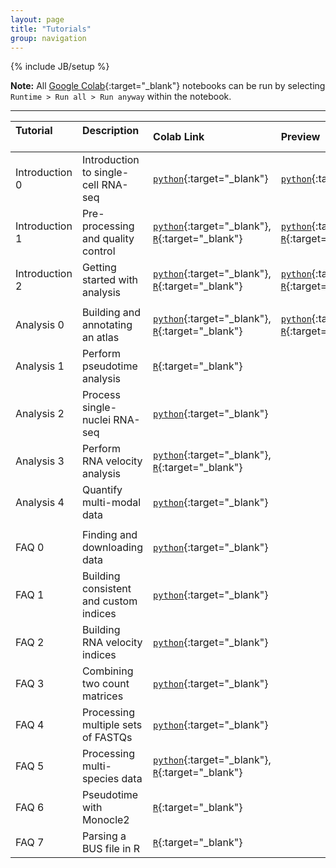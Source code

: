 ```yaml
---
layout: page
title: "Tutorials"
group: navigation
---
```


{% include JB/setup %}

**Note:** All [Google Colab](https://colab.research.google.com/notebooks/basic_features_overview.ipynb){:target="_blank"} notebooks can be run by selecting `Runtime > Run all > Run anyway` within the notebook.

---

| Tutorial &nbsp; &nbsp; &nbsp; &nbsp; &nbsp; &nbsp; &nbsp; &nbsp; &nbsp; &nbsp; | Description &nbsp; &nbsp; &nbsp; &nbsp; &nbsp; &nbsp; &nbsp; &nbsp; &nbsp; &nbsp;  | Colab Link &nbsp; &nbsp; &nbsp; &nbsp; &nbsp; &nbsp; &nbsp; &nbsp; &nbsp; &nbsp; | Preview &nbsp; &nbsp; &nbsp; &nbsp; &nbsp; &nbsp; &nbsp; &nbsp; &nbsp; &nbsp; | Time (min) |
|:------|:------------|:---------|:----------|:----------|
| Introduction 0 | Introduction to single-cell RNA-seq      | [`python`](https://colab.research.google.com/github/pachterlab/kallistobustools/blob/master/notebooks/Introduction_single_cell_RNA_seq.ipynb){:target="_blank"}                                                                                                                           | [`python`](https://github.com/pachterlab/kallistobustools/blob/master/notebooks/Introduction_single_cell_RNA_seq.ipynb){:target="_blank"}                                                                                                                                     | 0.58 |
| Introduction 1 | Pre-processing and quality control       | [`python`](https://colab.research.google.com/github/pachterlab/kallistobustools/blob/master/notebooks/kb_intro_1_python.ipynb){:target="_blank"}, [`R`](https://colab.research.google.com/github/pachterlab/kallistobustools/blob/master/notebooks/kb_intro_1_R.ipynb){:target="_blank"}         | [`python`](https://github.com/pachterlab/kallistobustools/blob/master/notebooks/kb_intro_1_python.ipynb){:target="_blank"}, [`R`](https://github.com/pachterlab/kallistobustools/blob/master/notebooks/kb_intro_1_R.ipynb){:target="_blank"}                                         | 1.36 |
| Introduction 2 | Getting started with analysis            | [`python`](https://colab.research.google.com/github/pachterlab/kallistobustools/blob/master/notebooks/kb_intro_2_python.ipynb){:target="_blank"}, [`R`](https://colab.research.google.com/github/pachterlab/kallistobustools/blob/master/notebooks/kb_intro_2_R.ipynb){:target="_blank"}   | [`python`](https://github.com/pachterlab/kallistobustools/blob/master/notebooks/kb_intro_2_python.ipynb){:target="_blank"}, [`R`](https://github.com/pachterlab/kallistobustools/blob/master/notebooks/kb_intro_2_R.ipynb){:target="_blank"}                                   | 13.5 |
||||||
| Analysis 0 | Building and annotating an atlas | [`python`](https://colab.research.google.com/github/pachterlab/kallistobustools/blob/master/notebooks/kb_analysis_0_python.ipynb){:target="_blank"}, [`R`](https://colab.research.google.com/github/pachterlab/kallistobustools/blob/master/notebooks/kb_analysis_0_R.ipynb){:target="_blank"}| [`python`](https://github.com/pachterlab/kallistobustools/blob/master/notebooks/kb_analysis_0_python.ipynb){:target="_blank"}, [`R`](https://github.com/pachterlab/kallistobustools/blob/master/notebooks/kb_analysis_0_R.ipynb){:target="_blank"}  | 31.2 |
| Analysis 1 | Perform pseudotime analysis      | [`R`](https://colab.research.google.com/github/pachterlab/kallistobustools/blob/master/notebooks/kb_slingshot.ipynb#scrollTo=Thbf0wBfnMb_){:target="_blank"}| | |
| Analysis 2 | Process single-nuclei RNA-seq    | [`python`](https://colab.research.google.com/github/pachterlab/kallistobustools/blob/master/notebooks/kb_single_nucleus.ipynb){:target="_blank"}| | |
| Analysis 3 | Perform RNA velocity analysis    | [`python`](https://colab.research.google.com/github/pachterlab/kallistobustools/blob/master/notebooks/kb_velocity.ipynb){:target="_blank"}, [`R`](https://bustools.github.io/BUS_notebooks_R/velocity.html){:target="_blank"}| | |
| Analysis 4 | Quantify multi-modal data        | [`python`](https://colab.research.google.com/github/pachterlab/kallistobustools/blob/master/notebooks/kb_kite.ipynb){:target="_blank"}| | |
||||||
| FAQ 0 | Finding and downloading data              | [`python`](https://colab.research.google.com/github/pachterlab/kallistobustools/blob/master/notebooks/data_download.ipynb){:target="_blank"}| | |
| FAQ 1 | Building consistent and custom indices    | [`python`](https://colab.research.google.com/github/pachterlab/kallistobustools/blob/master/notebooks/kb_transcriptome_index.ipynb){:target="_blank"} | | |
| FAQ 2 | Building RNA velocity indices             | [`python`](https://colab.research.google.com/github/pachterlab/kallistobustools/blob/master/notebooks/kb_velocity_index.ipynb){:target="_blank"}| | |
| FAQ 3 | Combining two count matrices              | [`python`](https://colab.research.google.com/github/pachterlab/kallistobustools/blob/master/notebooks/kb_aggregating_count_matrices.ipynb){:target="_blank"}| | |
| FAQ 4 | Processing multiple sets of FASTQs        | [`python`](https://colab.research.google.com/github/pachterlab/kallistobustools/blob/master/notebooks/kb_multiple_files.ipynb){:target="_blank"} | | |
| FAQ 5 | Processing multi-species data             | [`python`](https://colab.research.google.com/github/pachterlab/kallistobustools/blob/master/notebooks/kb_species_mixing.ipynb){:target="_blank"}, [`R`](https://colab.research.google.com/github/pachterlab/kallistobustools/blob/master/notebooks/kb_mixed_species_10x_v2.ipynb){:target="_blank"} | | |
| FAQ 6 | Pseudotime with Monocle2                  | [`R`](https://colab.research.google.com/github/pachterlab/kallistobustools/blob/master/notebooks/kb_monocle2.ipynb){:target="_blank"} | | |
| FAQ 7 | Parsing a BUS file in R                   | [`R`](https://bustools.github.io/BUS_notebooks_R/10xv3.html){:target="_blank"} | | |
